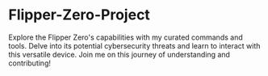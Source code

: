 # Flipper-Zero-Project
Explore the Flipper Zero's capabilities with my curated commands and tools. Delve into its potential cybersecurity threats and learn to interact with this versatile device. Join me on this journey of understanding and contributing!
